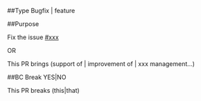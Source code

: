 ##Type
Bugfix | feature

##Purpose
<!-- If bugfix -->
Fix the issue [#xxx](https://github.com/Victoire/victoire/issues/xxx)

OR
<!-- If feature -->
This PR brings (support of | improvement of | xxx management...)

##BC Break
YES|NO

<!-- If YES -->
This PR breaks (this|that)

